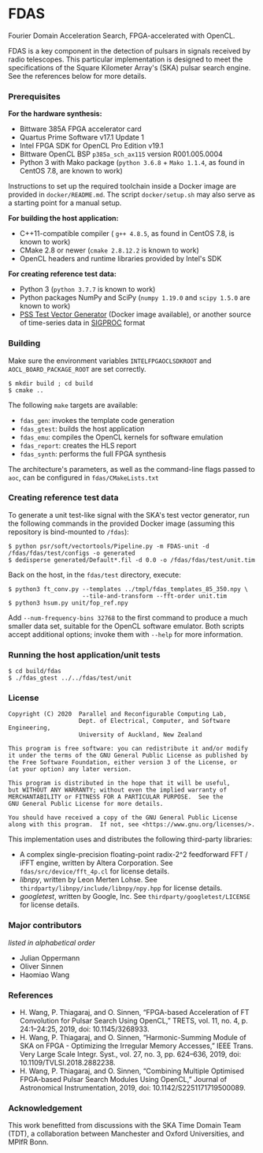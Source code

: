 # FDAS

Fourier Domain Acceleration Search, FPGA-accelerated with OpenCL.

FDAS is a key component in the detection of pulsars in signals received by radio telescopes. This particular implementation is designed to meet the specifications of the Square Kilometer Array's (SKA) pulsar search engine. See the references below for more details.

### Prerequisites

**For the hardware synthesis:**
- Bittware 385A FPGA accelerator card
- Quartus Prime Software v17.1 Update 1
- Intel FPGA SDK for OpenCL Pro Edition v19.1
- Bittware OpenCL BSP `p385a_sch_ax115` version R001.005.0004
- Python 3 with Mako package (`python 3.6.8` + `Mako 1.1.4`, as found in CentOS 7.8, are known to work)

Instructions to set up the required toolchain inside a Docker image are provided in `docker/README.md`. The script `docker/setup.sh` may also serve as a starting point for a manual setup.

**For building the host application:**
- C++11-compatible compiler ( `g++ 4.8.5`, as found in CentOS 7.8, is known to work)
- CMake 2.8 or newer (`cmake 2.8.12.2` is known to work)
- OpenCL headers and runtime libraries provided by Intel's SDK

**For creating reference test data:**
- Python 3 (`python 3.7.7` is known to work)
- Python packages NumPy and SciPy (`numpy 1.19.0` and `scipy 1.5.0` are known to work)
- [PSS Test Vector Generator](https://gitlab.com/ska-telescope/pss-test-vector-generator) (Docker image available), or another source of time-series data in [SIGPROC](http://sigproc.sourceforge.net) format

### Building

Make sure the environment variables `INTELFPGAOCLSDKROOT` and `AOCL_BOARD_PACKAGE_ROOT` are set correctly.

    $ mkdir build ; cd build
    $ cmake ..

The following `make` targets are available:
- `fdas_gen`: invokes the template code generation
- `fdas_gtest`: builds the host application
- `fdas_emu`: compiles the OpenCL kernels for software emulation
- `fdas_report`: creates the HLS report
- `fdas_synth`: performs the full FPGA synthesis

The architecture's parameters, as well as the command-line flags passed to `aoc`, can be configured in `fdas/CMakeLists.txt`

### Creating reference test data

To generate a unit test-like signal with the SKA's test vector generator, run the following commands in the provided Docker image (assuming this repository is bind-mounted to `/fdas`):

    $ python psr/soft/vectortools/Pipeline.py -m FDAS-unit -d /fdas/fdas/test/configs -o generated
    $ dedisperse generated/Default*.fil -d 0.0 -o /fdas/fdas/test/unit.tim

Back on the host, in the `fdas/test` directory, execute:

    $ python3 ft_conv.py --templates ../tmpl/fdas_templates_85_350.npy \
                         --tile-and-transform --fft-order unit.tim
    $ python3 hsum.py unit/fop_ref.npy

Add `--num-frequency-bins 32768` to the first command to produce a much smaller data set, suitable for the OpenCL software emulator. Both scripts accept additional options; invoke them with `--help` for more information.

### Running the host application/unit tests

    $ cd build/fdas
    $ ./fdas_gtest ../../fdas/test/unit

### License

    Copyright (C) 2020  Parallel and Reconfigurable Computing Lab,
                        Dept. of Electrical, Computer, and Software Engineering,
                        University of Auckland, New Zealand

    This program is free software: you can redistribute it and/or modify
    it under the terms of the GNU General Public License as published by
    the Free Software Foundation, either version 3 of the License, or
    (at your option) any later version.

    This program is distributed in the hope that it will be useful,
    but WITHOUT ANY WARRANTY; without even the implied warranty of
    MERCHANTABILITY or FITNESS FOR A PARTICULAR PURPOSE.  See the
    GNU General Public License for more details.

    You should have received a copy of the GNU General Public License
    along with this program.  If not, see <https://www.gnu.org/licenses/>.

This implementation uses and distributes the following third-party libraries:
- A complex single-precision floating-point radix-2^2 feedforward FFT / iFFT engine, written by Altera Corporation. See `fdas/src/device/fft_4p.cl` for license details.
- *libnpy*, written by Leon Merten Lohse. See `thirdparty/libnpy/include/libnpy/npy.hpp` for license details.
- *googletest*, written by Google, Inc. See `thirdparty/googletest/LICENSE` for license details.

### Major contributors

*listed in alphabetical order*
- Julian Oppermann
- Oliver Sinnen
- Haomiao Wang

### References

- H. Wang, P. Thiagaraj, and O. Sinnen, “FPGA-based Acceleration of FT Convolution for Pulsar Search Using OpenCL,” TRETS, vol. 11, no. 4, p. 24:1–24:25, 2019, doi: 10.1145/3268933.
- H. Wang, P. Thiagaraj, and O. Sinnen, “Harmonic-Summing Module of SKA on FPGA - Optimizing the Irregular Memory Accesses,” IEEE Trans. Very Large Scale Integr. Syst., vol. 27, no. 3, pp. 624–636, 2019, doi: 10.1109/TVLSI.2018.2882238.
- H. Wang, P. Thiagaraj, and O. Sinnen, “Combining Multiple Optimised FPGA-based Pulsar Search Modules Using OpenCL,” Journal of Astronomical Instrumentation, 2019, doi: 10.1142/S2251171719500089.

### Acknowledgement

This work benefitted from discussions with the SKA Time Domain Team (TDT), a collaboration between Manchester and Oxford Universities, and MPIfR Bonn.
